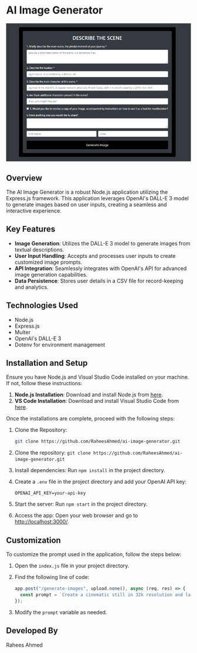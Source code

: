 # AI Image Generator

![AI Image Generator](screenshots/main.PNG)

## Overview

The AI Image Generator is a robust Node.js application utilizing the Express.js framework. This application leverages OpenAI's DALL-E 3 model to generate images based on user inputs, creating a seamless and interactive experience.

## Key Features

- **Image Generation**: Utilizes the DALL-E 3 model to generate images from textual descriptions.
- **User Input Handling**: Accepts and processes user inputs to create customized image prompts.
- **API Integration**: Seamlessly integrates with OpenAI's API for advanced image generation capabilities.
- **Data Persistence**: Stores user details in a CSV file for record-keeping and analytics.

## Technologies Used

- Node.js
- Express.js
- Multer
- OpenAI's DALL-E 3
- Dotenv for environment management

## Installation and Setup

Ensure you have Node.js and Visual Studio Code installed on your machine. If not, follow these instructions:

1. **Node.js Installation**: Download and install Node.js from [here](https://nodejs.org/en/download/).
2. **VS Code Installation**: Download and install Visual Studio Code from [here](https://code.visualstudio.com/download).

Once the installations are complete, proceed with the following steps:

1. Clone the Repository:

   ```bash
   git clone https://github.com/RaheesAhmed/ai-image-generator.git

   ```

1. Clone the repository: `git clone https://github.com/RaheesAhmed/ai-image-generator.git`

1. Install dependencies: Run `npm install` in the project directory.

1. Create a `.env` file in the project directory and add your OpenAI API key:

   ```plaintext
   OPENAI_API_KEY=your-api-key
   ```

1. Start the server: Run `npm start` in the project directory.

1. Access the app: Open your web browser and go to [http://localhost:3000/](http://localhost:3000/).

## Customization

To customize the prompt used in the application, follow the steps below:

1. Open the `index.js` file in your project directory.

2. Find the following line of code:

   ```javascript
   app.post("/generate-images", upload.none(), async (req, res) => {
     const prompt = `Create a cinematic still in 32k resolution and landscape format depicting ${mainScene}, located at ${location}. The main character is ${mainCharacter}. Additional characters include ${additionalCharacters}. ${additionalInfo}`;
   });
   ```

3. Modify the `prompt` variable as needed.

## Developed By

Rahees Ahmed
